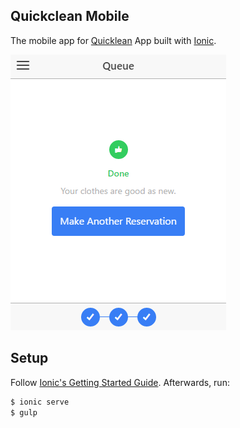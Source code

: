 ## Quickclean Mobile
The mobile app for [Quicklean](https://github.com/JcRicaro/quicklean) App built with [Ionic](http://ionic.io/).

![Preview](preview.png)

## Setup
Follow [Ionic's Getting Started Guide](http://ionicframework.com/getting-started/). Afterwards, run:

```bash
$ ionic serve
$ gulp 
```